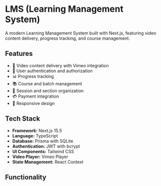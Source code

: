 # LMS (Learning Management System)

A modern Learning Management System built with Next.js, featuring video content delivery, progress tracking, and course management.

## Features

- 🎥 Video content delivery with Vimeo integration
- 👥 User authentication and authorization
- 📊 Progress tracking
- 📚 Course and batch management
- 📝 Session and section organization
- 💳 Payment integration
- 📱 Responsive design

## Tech Stack

- **Framework:** Next.js 15.5
- **Language:** TypeScript
- **Database:** Prisma with SQLite
- **Authentication:** JWT with bcrypt
- **UI Components:** Tailwind CSS
- **Video Player:** Vimeo Player
- **State Management:** React Context


## Functionality